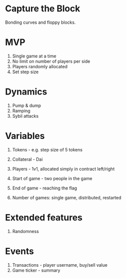 # Capture the Block
Bonding curves and floppy blocks.

# MVP

1. Single game at a time
2. No limit on number of players per side
3. Players randomly allocated
4. Set step size

# Dynamics

1. Pump & dump
2. Ramping
3. Sybil attacks

# Variables

1. Tokens - e.g. step size of 5 tokens
2. Collateral - Dai
3. Players - 1v1, allocated simply in contract left/right
4. Start of game - two people in the game
5. End of game - reaching the flag

6. Number of games: single game, distributed, restarted

# Extended features

1. Randomness 

# Events

1. Transactions - player username, buy/sell value 
2. Game ticker - summary
